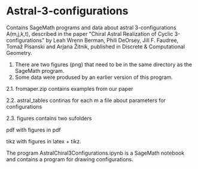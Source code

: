 # Astral-3-configurations

Contains SageMath programs and data about astral 3-configurations A(m,j,k,t),
described in the paper "Chiral Astral Realization of Cyclic 3-configurations"
by Leah Wrenn Berman, Phili DeOrsey, Jill F. Faudree, Tomaž Pisanski and Arjana Žitnik,
published in Discrete & Computational Geometry.

1. There are two figures (png) that need to be in the same directory as the SageMath program.
2. Some data were prodused by an earlier version of this program.

2.1. fromaper.zip contains examples from our paper

2.2. astral_tables continas for each m a file about parameters for configurations

2.3. figures contains two sufolders

pdf with figures in pdf

tikz with figures in latex + tikz.

The program AstralChiral3Configurations.ipynb is a SageMath notebook and contains a program for drawing configurations.

